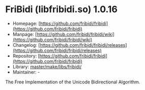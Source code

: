# FriBidi (libfribidi.so) 1.0.16
  - Homepage: [https://github.com/fribidi/fribidi](https://github.com/fribidi/fribidi)
  - Manpage: [https://github.com/fribidi/fribidi/wiki](https://github.com/fribidi/fribidi/wiki)
  - Changelog: [https://github.com/fribidi/fribidi/releases](https://github.com/fribidi/fribidi/releases)
  - Repository: [https://github.com/fribidi/fribidi](https://github.com/fribidi/fribidi)
  - Library: [master/make/libs/fribidi/](https://github.com/Freetz-NG/freetz-ng/tree/master/make/libs/fribidi/)
  - Maintainer: -

The Free Implementation of the Unicode Bidirectional Algorithm.

